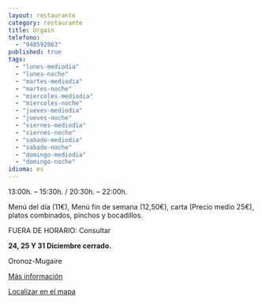 ```yaml
---
layout: restaurante
category: restaurante
title: Urgain
telefono:
  - "948592063"
published: true
tags:
  - "lunes-mediodia"
  - "lunes-noche"
  - "martes-mediodia"
  - "martes-noche"
  - "miercoles-mediodia"
  - "miercoles-noche"
  - "jueves-mediodia"
  - "jueves-noche"
  - "viernes-mediodia"
  - "viernes-noche"
  - "sabado-mediodia"
  - "sabado-noche"
  - "domingo-mediodia"
  - "domingo-noche"
idioma: es
---
```


13:00h. – 15:30h. / 20:30h. – 22:00h.

Menú del día (11€), Menú fin de semana (12,50€), carta (Precio medio 25€), platos combinados, pinchos y bocadillos.

FUERA DE HORARIO: Consultar

**24, 25 Y 31 Diciembre cerrado.**

Oronoz-Mugaire

[Más información](http://www.consorciobertiz.org/consorcio/dondecomer/restaurantes/oronoz-mugaire-es-0-189/hotel-restaurante-urgain.html)

[Localizar en el mapa](https://maps.google.es/maps?q=Hotel+Urgain+S.L&amp;fb=1&amp;gl=es&amp;hq=restaurante+Urgain+oronoz&amp;cid=0,0,6480356534728947204&amp;t=h&amp;z=16&amp;iwloc=A)
